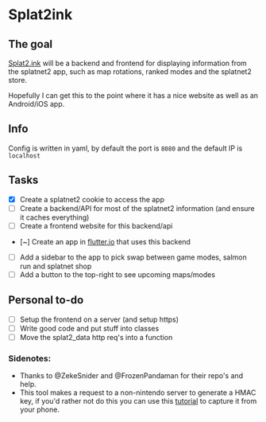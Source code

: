 # Splat2ink
## The goal
[Splat2.ink](https://splat2.ink) will be a backend and frontend for displaying information from the splatnet2 app, such as map rotations, ranked modes and the splatnet2 store.

Hopefully I can get this to the point where it has a nice website as well as an Android/iOS app.

## Info

Config is written in yaml, by default the port is `8080` and the default IP is `localhost`

## Tasks

- [x] Create a splatnet2 cookie to access the app
- [ ] Create a backend/API for most of the splatnet2 information (and ensure it caches everything)
- [ ] Create a frontend website for this backend/api
- [~] Create an app in [flutter.io](https://flutter.io/) that uses this backend
- [ ] Add a sidebar to the app to pick swap between game modes, salmon run and splatnet shop
- [ ] Add a button to the top-right to see upcoming maps/modes

## Personal to-do
- [ ] Setup the frontend on a server (and setup https)
- [ ] Write good code and put stuff into classes
- [ ] Move the splat2_data http req's into a function

### Sidenotes:
* Thanks to @ZekeSnider and @FrozenPandaman for their repo's and help.
* This tool makes a request to a non-nintendo server to generate a HMAC key, if you'd rather not do this you can use this [tutorial](https://github.com/Cyan101/Splat2ink/wiki/Using-mitmproxy-to-generate-a-splatnet2-cookie) to capture it from your phone.
